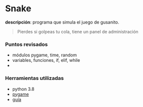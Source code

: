 # Snake

**descripción**: programa que simula el juego de gusanito. 

> Pierdes si golpeas tu cola, tiene un panel de administración

### Puntos revisados

- módulos pygame, time, random
- variables, funciones, if, elif, while
- 

### Herramientas utilizadas

- python 3.8
- [pygame](https://www.pygame.org/news)
- [guía](https://www.edureka.co/blog/snake-game-with-pygame/)
